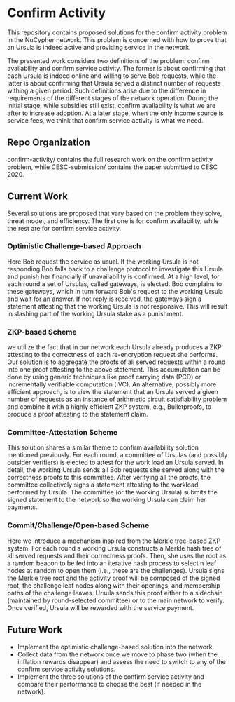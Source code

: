 # Confirm Activity 

This repository contains proposed solutions for the confirm activity problem in the NuCypher network. This problem is concerned with how to prove that an Ursula is indeed active and providing service in the network. 

The presented work considers two definitions of the problem: confirm availability and confirm service activity. The former is about confirming that each Ursula is indeed online and willing to serve Bob requests, while the latter is about confirming that Ursula served a distinct number of requests withing a given period. Such definitions arise due to the difference in requirements of the different stages of the network operation. During the initial stage, while subsidies still exist, confirm availability is what we are after to increase adoption. At a later stage, when the only income source is service fees, we think that confirm service activity is what we need.

## Repo Organization
confirm-activity/ contains the full research work on the confirm activity problem, while CESC-submission/ contains the paper submitted to CESC 2020.

## Current Work
Several solutions are proposed that vary based on the problem they solve, threat model, and efficiency. The first one is for confirm availability, while the rest are for confirm service activity.

### Optimistic Challenge-based Approach
Here Bob request the service as usual. If the working Ursula is not responding Bob falls back to a challenge protocol to investigate this Ursula and punish her financially if unavailability is confirmed. At a high level, for each round a set of Ursulas, called gateways, is elected. Bob complains to these gateways, which in turn forward Bob's request to the working Ursula and wait for an answer. If not reply is received, the gateways sign a statement attesting that the working Ursula is not responsive. This will result in slashing part of the working Ursula stake as a punishment.

### ZKP-based Scheme
we utilize the fact that in our network each Ursula already produces a ZKP attesting to the correctness of each re-encryption request she performs. Our solution is to aggregate the proofs of all served requests within a round into one proof attesting to the above statement. This accumulation can be done by using generic techniques like proof carrying data (PCD) or incrementally verifiable computation (IVC). An alternative, possibly more efficient approach, is to view the statement that an Ursula served a given number of requests as an instance of arithmetic circuit satisfiability problem and combine it with a highly efficient ZKP system, e.g., Bulletproofs, to produce a proof attesting to the statement claim. 

### Committee-Attestation Scheme
This solution shares a similar theme to confirm availability solution mentioned previously. For each round, a committee of Ursulas (and possibly outsider verifiers) is elected to attest for the work load an Ursula served. In detail, the working Ursula sends all Bob requests she served along with the correctness proofs to this committee. After verifying all the proofs, the committee collectively signs a statement attesting to the workload performed by Ursula. The committee (or the working Ursula) submits the signed statement to the network so the working Ursula can claim her payments. 

### Commit/Challenge/Open-based Scheme
Here we introduce a mechanism inspired from the Merkle tree-based ZKP system. For each round a working Ursula constructs a Merkle hash tree of all served requests and their correctness proofs. Then, she uses the root as a random beacon to be fed into an iterative hash process to select n leaf nodes at random to open them (i.e., these are the challenges). Ursula signs the Merkle tree root and the activity proof will be composed of the signed root, the challenge leaf nodes along with their openings, and membership paths of the challenge leaves. Ursula sends this proof either to a sidechain (maintained by round-selected committee) or to the main network to verify. Once verified, Ursula will be rewarded with the service payment.

## Future Work
* Implement the optimistic challenge-based solution into the network.
* Collect data from the network once we move to phase two (when the inflation rewards disappear) and assess the need to switch to any of the confirm service activity solutions.
* Implement the three solutions of the confirm service activity and compare their performance to choose the best (if needed in the network).